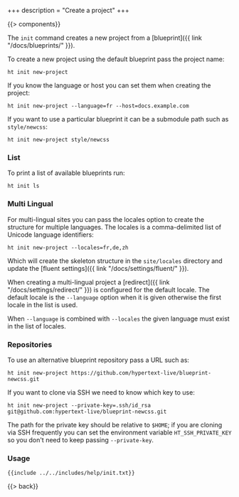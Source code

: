 +++
description = "Create a project"
+++

{{> components}}

The `init` command creates a new project from a [blueprint]({{ link "/docs/blueprints/" }}).

To create a new project using the default blueprint pass the project name:

```text
ht init new-project
```

If you know the language or host you can set them when creating the project:

```text
ht init new-project --language=fr --host=docs.example.com
```

If you want to use a particular blueprint it can be a submodule path such as `style/newcss`:

```text
ht init new-project style/newcss
```

### List

To print a list of available blueprints run:

```text
ht init ls
```

### Multi Lingual

For multi-lingual sites you can pass the locales option to create the structure for multiple languages. The locales is a comma-delimited list of Unicode language identifiers:

```text
ht init new-project --locales=fr,de,zh
```

Which will create the skeleton structure in the `site/locales` directory and update the [fluent settings]({{ link "/docs/settings/fluent/" }}).

When creating a multi-lingual project a [redirect]({{ link "/docs/settings/redirect/" }}) is configured for the default locale. The default locale is the `--language` option when it is given otherwise the first locale in the list is used.

When `--language` is combined with `--locales` the given language must exist in the list of locales.

### Repositories

To use an alternative blueprint repository pass a URL such as:

```text
ht init new-project https://github.com/hypertext-live/blueprint-newcss.git
```

If you want to clone via SSH we need to know which key to use:

```text
ht init new-project --private-key=.ssh/id_rsa git@github.com:hypertext-live/blueprint-newcss.git
```

The path for the private key should be relative to `$HOME`; if you are cloning via SSH frequently you can set the environment variable `HT_SSH_PRIVATE_KEY` so you don't need to keep passing `--private-key`.


### Usage

```text
{{include ../../includes/help/init.txt}}
```

{{> back}}

